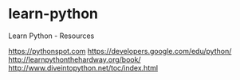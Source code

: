# learn-python
Learn Python - Resources

https://pythonspot.com
https://developers.google.com/edu/python/
http://learnpythonthehardway.org/book/
http://www.diveintopython.net/toc/index.html

